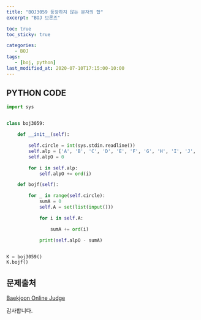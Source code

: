 ```yaml
---
title: "BOJ3059 등장하지 않는 문자의 합"
excerpt: "BOJ 브론즈"

toc: true
toc_sticky: true

categories:
   - BOJ
tags:
   - [boj, python]
last_modified_at: 2020-07-10T17:15:00-10:00
---
```


## PYTHON CODE

```python
import sys


class boj3059:

    def __init__(self):

        self.circle = int(sys.stdin.readline())
        self.alp = ['A', 'B', 'C', 'D', 'E', 'F', 'G', 'H', 'I', 'J', 'K', 'L', 'M', 'N', 'O', 'P', 'Q', 'R', 'S', 'T', 'U', 'V', 'W', 'X', 'Y', 'Z']
        self.alpO = 0

        for i in self.alp:
            self.alpO += ord(i)

    def bojf(self):

        for _ in range(self.circle):
            sumA = 0
            self.A = set(list(input()))

            for i in self.A:

                sumA += ord(i)

            print(self.alpO - sumA)


K = boj3059()
K.bojf()
```

## 문제출처

[Baekjoon Online Judge](https://www.acmicpc.net/problem/3059)


감사합니다.



